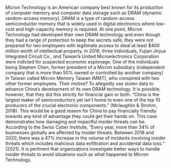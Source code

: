 Micron Technology is an American company best known for its production of computer memory and computer data storage such as DRAM (dynamic random-access memory). DRAM is a type of random-access semiconductor memory that is widely used in digital electronics where low-cost and high-capacity memory is required. At one point, Micron Technology had developed their own DRAM technology and even though they had a range of protection to keep the secrets safe, they were not prepared for two employees with legitimate access to steal at least $400 million worth of intellectual property. In 2018, three individuals, Fujian Jinjua Integrated Circuit Co., and Taiwan’s United Microelectronics Corporation were indicted for suspected economic espionage. One of the individuals being Stephen Chen, former president of a Micron subsidiary (independent company that is more than 50% owned or controlled by another company) in Taiwan called Micron Memory Taiwan (MMT), who conspired with two other former employees. Their motive? To allegedly use stolen data to advance China’s development of its own DRAM technology. It is possible, however, that they did this strictly for financial gain or both. “China is the largest maker of semiconductors yet isn't home to even one of the top 10 producers of the crucial electronic components.” (Mclaughlin & Strohm, 2018). This would be a good reason for China to pay financially friendly towards any kind of advantage they could get their hands on. This case demonstrates how damaging and impactful insider threats can be. According to the Swiss Cyber Institute, “Every year, more than 34% of businesses globally are affected by insider threats. Between 2018 and 2020, there was a 47% increase in the volume of incidents involving insider threats which includes malicious data exfiltration and accidental data loss.” (2021).  It is pertinent that organizations investigate better ways to handle insider threats to avoid situations such as what happened to Micron Technology. 

 

